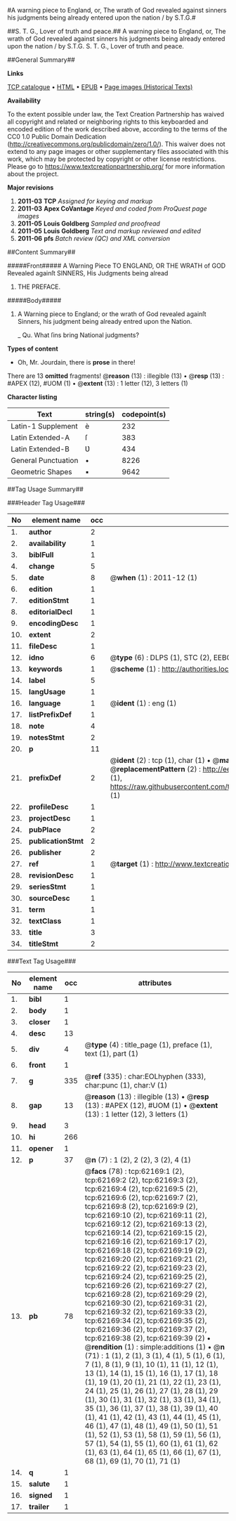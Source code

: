 #A warning piece to England, or, The wrath of God revealed against sinners his judgments being already entered upon the nation / by S.T.G.#

##S. T. G., Lover of truth and peace.##
A warning piece to England, or, The wrath of God revealed against sinners his judgments being already entered upon the nation / by S.T.G.
S. T. G., Lover of truth and peace.

##General Summary##

**Links**

[TCP catalogue](http://www.ota.ox.ac.uk/tcp/)  • 
[HTML](http://tei.it.ox.ac.uk/tcp/Texts-HTML/free/A64/A64265.html)  • 
[EPUB](http://tei.it.ox.ac.uk/tcp/Texts-EPUB/free/A64/A64265.epub) • 
[Page images (Historical Texts)](https://historicaltexts.jisc.ac.uk/eebo-12443809e)

**Availability**

To the extent possible under law, the Text Creation Partnership has waived all copyright and related or neighboring rights to this keyboarded and encoded edition of the work described above, according to the terms of the CC0 1.0 Public Domain Dedication (http://creativecommons.org/publicdomain/zero/1.0/). This waiver does not extend to any page images or other supplementary files associated with this work, which may be protected by copyright or other license restrictions. Please go to https://www.textcreationpartnership.org/ for more information about the project.

**Major revisions**

1. __2011-03__ __TCP__ *Assigned for keying and markup*
1. __2011-03__ __Apex CoVantage__ *Keyed and coded from ProQuest page images*
1. __2011-05__ __Louis Goldberg__ *Sampled and proofread*
1. __2011-05__ __Louis Goldberg__ *Text and markup reviewed and edited*
1. __2011-06__ __pfs__ *Batch review (QC) and XML conversion*

##Content Summary##

#####Front#####
A Warning Piece TO ENGLAND, OR THE WRATH of GOD Revealed againſt SINNERS, His Judgments being alread
1. THE PREFACE.

#####Body#####

1. A Warning piece to England; or the wrath of God revealed againſt Sinners, his judgment being already entred upon the Nation.

    _ Qu. What ſins bring National judgments?

**Types of content**

  * Oh, Mr. Jourdain, there is **prose** in there!

There are 13 **omitted** fragments! 
 @__reason__ (13) : illegible (13)  •  @__resp__ (13) : #APEX (12), #UOM (1)  •  @__extent__ (13) : 1 letter (12), 3 letters (1)

**Character listing**


|Text|string(s)|codepoint(s)|
|---|---|---|
|Latin-1 Supplement|è|232|
|Latin Extended-A|ſ|383|
|Latin Extended-B|Ʋ|434|
|General Punctuation|•|8226|
|Geometric Shapes|▪|9642|

##Tag Usage Summary##

###Header Tag Usage###

|No|element name|occ|attributes|
|---|---|---|---|
|1.|__author__|2||
|2.|__availability__|1||
|3.|__biblFull__|1||
|4.|__change__|5||
|5.|__date__|8| @__when__ (1) : 2011-12 (1)|
|6.|__edition__|1||
|7.|__editionStmt__|1||
|8.|__editorialDecl__|1||
|9.|__encodingDesc__|1||
|10.|__extent__|2||
|11.|__fileDesc__|1||
|12.|__idno__|6| @__type__ (6) : DLPS (1), STC (2), EEBO-CITATION (1), OCLC (1), VID (1)|
|13.|__keywords__|1| @__scheme__ (1) : http://authorities.loc.gov/ (1)|
|14.|__label__|5||
|15.|__langUsage__|1||
|16.|__language__|1| @__ident__ (1) : eng (1)|
|17.|__listPrefixDef__|1||
|18.|__note__|4||
|19.|__notesStmt__|2||
|20.|__p__|11||
|21.|__prefixDef__|2| @__ident__ (2) : tcp (1), char (1)  •  @__matchPattern__ (2) : ([0-9\-]+):([0-9IVX]+) (1), (.+) (1)  •  @__replacementPattern__ (2) : http://eebo.chadwyck.com/downloadtiff?vid=$1&page=$2 (1), https://raw.githubusercontent.com/textcreationpartnership/Texts/master/tcpchars.xml#$1 (1)|
|22.|__profileDesc__|1||
|23.|__projectDesc__|1||
|24.|__pubPlace__|2||
|25.|__publicationStmt__|2||
|26.|__publisher__|2||
|27.|__ref__|1| @__target__ (1) : http://www.textcreationpartnership.org/docs/. (1)|
|28.|__revisionDesc__|1||
|29.|__seriesStmt__|1||
|30.|__sourceDesc__|1||
|31.|__term__|1||
|32.|__textClass__|1||
|33.|__title__|3||
|34.|__titleStmt__|2||


###Text Tag Usage###

|No|element name|occ|attributes|
|---|---|---|---|
|1.|__bibl__|1||
|2.|__body__|1||
|3.|__closer__|1||
|4.|__desc__|13||
|5.|__div__|4| @__type__ (4) : title_page (1), preface (1), text (1), part (1)|
|6.|__front__|1||
|7.|__g__|335| @__ref__ (335) : char:EOLhyphen (333), char:punc (1), char:V (1)|
|8.|__gap__|13| @__reason__ (13) : illegible (13)  •  @__resp__ (13) : #APEX (12), #UOM (1)  •  @__extent__ (13) : 1 letter (12), 3 letters (1)|
|9.|__head__|3||
|10.|__hi__|266||
|11.|__opener__|1||
|12.|__p__|37| @__n__ (7) : 1 (2), 2 (2), 3 (2), 4 (1)|
|13.|__pb__|78| @__facs__ (78) : tcp:62169:1 (2), tcp:62169:2 (2), tcp:62169:3 (2), tcp:62169:4 (2), tcp:62169:5 (2), tcp:62169:6 (2), tcp:62169:7 (2), tcp:62169:8 (2), tcp:62169:9 (2), tcp:62169:10 (2), tcp:62169:11 (2), tcp:62169:12 (2), tcp:62169:13 (2), tcp:62169:14 (2), tcp:62169:15 (2), tcp:62169:16 (2), tcp:62169:17 (2), tcp:62169:18 (2), tcp:62169:19 (2), tcp:62169:20 (2), tcp:62169:21 (2), tcp:62169:22 (2), tcp:62169:23 (2), tcp:62169:24 (2), tcp:62169:25 (2), tcp:62169:26 (2), tcp:62169:27 (2), tcp:62169:28 (2), tcp:62169:29 (2), tcp:62169:30 (2), tcp:62169:31 (2), tcp:62169:32 (2), tcp:62169:33 (2), tcp:62169:34 (2), tcp:62169:35 (2), tcp:62169:36 (2), tcp:62169:37 (2), tcp:62169:38 (2), tcp:62169:39 (2)  •  @__rendition__ (1) : simple:additions (1)  •  @__n__ (71) : 1 (1), 2 (1), 3 (1), 4 (1), 5 (1), 6 (1), 7 (1), 8 (1), 9 (1), 10 (1), 11 (1), 12 (1), 13 (1), 14 (1), 15 (1), 16 (1), 17 (1), 18 (1), 19 (1), 20 (1), 21 (1), 22 (1), 23 (1), 24 (1), 25 (1), 26 (1), 27 (1), 28 (1), 29 (1), 30 (1), 31 (1), 32 (1), 33 (1), 34 (1), 35 (1), 36 (1), 37 (1), 38 (1), 39 (1), 40 (1), 41 (1), 42 (1), 43 (1), 44 (1), 45 (1), 46 (1), 47 (1), 48 (1), 49 (1), 50 (1), 51 (1), 52 (1), 53 (1), 58 (1), 59 (1), 56 (1), 57 (1), 54 (1), 55 (1), 60 (1), 61 (1), 62 (1), 63 (1), 64 (1), 65 (1), 66 (1), 67 (1), 68 (1), 69 (1), 70 (1), 71 (1)|
|14.|__q__|1||
|15.|__salute__|1||
|16.|__signed__|1||
|17.|__trailer__|1||
